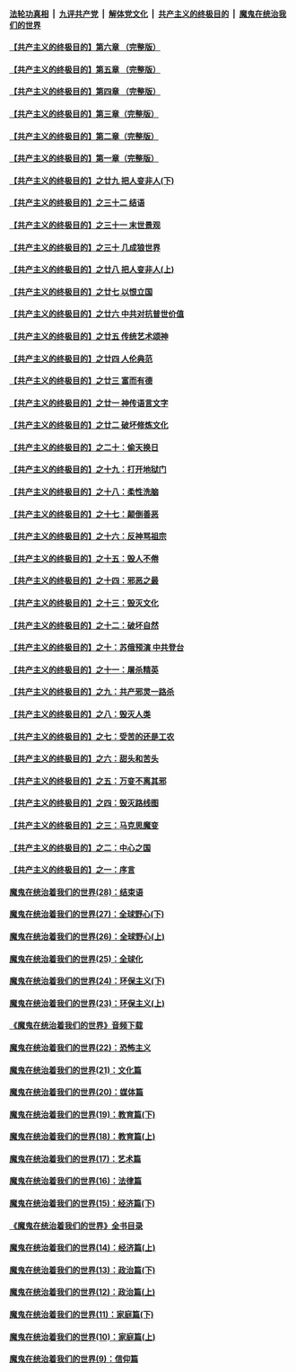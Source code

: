 ####  [法轮功真相](../../../../basic/blob/master/README.md?t=09181326) &nbsp;|&nbsp; [九评共产党](../../../../9ping.md/blob/master/README.md?t=09181326) &nbsp;|&nbsp; [解体党文化](../../../../jtdwh.md/blob/master/README.md?t=09181326)  &nbsp;|&nbsp; [共产主义的终极目的](../../../../gczydzjmd.md/blob/master/README.md?t=09181326) &nbsp;|&nbsp; [魔鬼在统治我们的世界](../../../../mgztzwmdsj.md/blob/master/README.md?t=09181326) 

#### [【共产主义的终极目的】第六章 （完整版）](../pages/nsc422/n11428913.md?t=09181326) 

#### [【共产主义的终极目的】第五章 （完整版）](../pages/nsc422/n11428912.md?t=09181326) 

#### [【共产主义的终极目的】第四章 （完整版）](../pages/nsc422/n11428907.md?t=09181326) 

#### [【共产主义的终极目的】第三章（完整版）](../pages/nsc422/n11428848.md?t=09181326) 

#### [【共产主义的终极目的】第二章（完整版）](../pages/nsc422/n11428831.md?t=09181326) 

#### [【共产主义的终极目的】第一章（完整版）](../pages/nsc422/n11417651.md?t=09181326) 

#### [【共产主义的终极目的】之廿九 把人变非人(下)](../pages/nsc422/n11344140.md?t=09181326) 

#### [【共产主义的终极目的】之三十二 结语](../pages/nsc422/n11360535.md?t=09181326) 

#### [【共产主义的终极目的】之三十一 末世景观](../pages/nsc422/n11351129.md?t=09181326) 

#### [【共产主义的终极目的】之三十 几成狼世界](../pages/nsc422/n11348280.md?t=09181326) 

#### [【共产主义的终极目的】之廿八 把人变非人(上)](../pages/nsc422/n11340492.md?t=09181326) 

#### [【共产主义的终极目的】之廿七 以恨立国](../pages/nsc422/n11336944.md?t=09181326) 

#### [【共产主义的终极目的】之廿六 中共对抗普世价值](../pages/nsc422/n11324785.md?t=09181326) 

#### [【共产主义的终极目的】之廿五 传统艺术颂神](../pages/nsc422/n11296396.md?t=09181326) 

#### [【共产主义的终极目的】之廿四 人伦典范](../pages/nsc422/n11296397.md?t=09181326) 

#### [【共产主义的终极目的】之廿三 富而有德](../pages/nsc422/n11283598.md?t=09181326) 

#### [【共产主义的终极目的】之廿一 神传语言文字](../pages/nsc422/n11263265.md?t=09181326) 

#### [【共产主义的终极目的】之廿二 破坏修炼文化](../pages/nsc422/n11245728.md?t=09181326) 

#### [【共产主义的终极目的】之二十：偷天换日](../pages/nsc422/n11238846.md?t=09181326) 

#### [【共产主义的终极目的】之十九：打开地狱门](../pages/nsc422/n11206376.md?t=09181326) 

#### [【共产主义的终极目的】之十八：柔性洗脑](../pages/nsc422/n11199994.md?t=09181326) 

#### [【共产主义的终极目的】之十七：颠倒善恶](../pages/nsc422/n11179782.md?t=09181326) 

#### [【共产主义的终极目的】之十六：反神骂祖宗](../pages/nsc422/n11166798.md?t=09181326) 

#### [【共产主义的终极目的】之十五：毁人不倦](../pages/nsc422/n11166792.md?t=09181326) 

#### [【共产主义的终极目的】之十四：邪恶之最](../pages/nsc422/n11150249.md?t=09181326) 

#### [【共产主义的终极目的】之十三：毁灭文化](../pages/nsc422/n11135227.md?t=09181326) 

#### [【共产主义的终极目的】之十二：破坏自然](../pages/nsc422/n11135214.md?t=09181326) 

#### [【共产主义的终极目的】之十：苏俄预演 中共登台](../pages/nsc422/n11118424.md?t=09181326) 

#### [【共产主义的终极目的】之十一：屠杀精英](../pages/nsc422/n11118442.md?t=09181326) 

#### [【共产主义的终极目的】之九：共产邪灵一路杀](../pages/nsc422/n11114139.md?t=09181326) 

#### [【共产主义的终极目的】之八：毁灭人类](../pages/nsc422/n11108503.md?t=09181326) 

#### [【共产主义的终极目的】之七：受苦的还是工农](../pages/nsc422/n11101809.md?t=09181326) 

#### [【共产主义的终极目的】之六：甜头和苦头](../pages/nsc422/n11096971.md?t=09181326) 

#### [【共产主义的终极目的】之五：万变不离其邪](../pages/nsc422/n11091285.md?t=09181326) 

#### [【共产主义的终极目的】之四：毁灭路线图](../pages/nsc422/n11086284.md?t=09181326) 

#### [【共产主义的终极目的】之三：马克思魔变](../pages/nsc422/n11061941.md?t=09181326) 

#### [【共产主义的终极目的】之二：中心之国](../pages/nsc422/n11047728.md?t=09181326) 

#### [【共产主义的终极目的】之一：序言](../pages/nsc422/n11086077.md?t=09181326) 

#### [魔鬼在统治着我们的世界(28)：结束语](../pages/nsc422/n10936246.md?t=09181326) 

#### [魔鬼在统治着我们的世界(27)：全球野心(下)](../pages/nsc422/n10928319.md?t=09181326) 

#### [魔鬼在统治着我们的世界(26)：全球野心(上)](../pages/nsc422/n10900318.md?t=09181326) 

#### [魔鬼在统治着我们的世界(25)：全球化](../pages/nsc422/n10788205.md?t=09181326) 

#### [魔鬼在统治着我们的世界(24)：环保主义(下)](../pages/nsc422/n10695307.md?t=09181326) 

#### [魔鬼在统治着我们的世界(23)：环保主义(上)](../pages/nsc422/n10688613.md?t=09181326) 

#### [《魔鬼在统治着我们的世界》音频下载](../pages/nsc422/n10635553.md?t=09181326) 

#### [魔鬼在统治着我们的世界(22)：恐怖主义](../pages/nsc422/n10614727.md?t=09181326) 

#### [魔鬼在统治着我们的世界(21)：文化篇](../pages/nsc422/n10597706.md?t=09181326) 

#### [魔鬼在统治着我们的世界(20)：媒体篇](../pages/nsc422/n10586579.md?t=09181326) 

#### [魔鬼在统治着我们的世界(19)：教育篇(下)](../pages/nsc422/n10564808.md?t=09181326) 

#### [魔鬼在统治着我们的世界(18)：教育篇(上)](../pages/nsc422/n10526970.md?t=09181326) 

#### [魔鬼在统治着我们的世界(17)：艺术篇](../pages/nsc422/n10499093.md?t=09181326) 

#### [魔鬼在统治着我们的世界(16)：法律篇](../pages/nsc422/n10485969.md?t=09181326) 

#### [魔鬼在统治着我们的世界(15)：经济篇(下)](../pages/nsc422/n10469975.md?t=09181326) 

#### [《魔鬼在统治着我们的世界》全书目录](../pages/nsc422/n10464261.md?t=09181326) 

#### [魔鬼在统治着我们的世界(14)：经济篇(上)](../pages/nsc422/n10457370.md?t=09181326) 

#### [魔鬼在统治着我们的世界(13)：政治篇(下)](../pages/nsc422/n10448270.md?t=09181326) 

#### [魔鬼在统治着我们的世界(12)：政治篇(上)](../pages/nsc422/n10444576.md?t=09181326) 

#### [魔鬼在统治着我们的世界(11)：家庭篇(下)](../pages/nsc422/n10440961.md?t=09181326) 

#### [魔鬼在统治着我们的世界(10)：家庭篇(上)](../pages/nsc422/n10435448.md?t=09181326) 

#### [魔鬼在统治着我们的世界(9)：信仰篇](../pages/nsc422/n10432159.md?t=09181326) 

